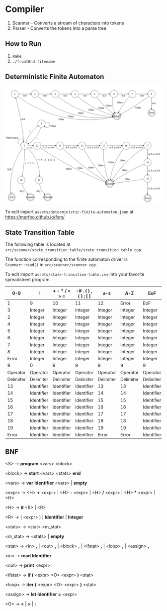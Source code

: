 # Compiler

1. Scanner - Converts a stream of characters into tokens
2. Parser - Converts the tokens into a parse tree

## How to Run
1. `make`
2. `./frontEnd filename`

## Deterministic Finite Automaton
![Deterministic Finite Automaton](assets/deterministic-finite-automaton.png)

To edit import `assets/deterministic-finite-automaton.json` at https://merfoo.github.io/fsm/


## State Transition Table

The following table is located at `src/scanner/state_transition_table/state_transition_table.cpp`.

The function corresponding to the finite automaton driver is `Scanner::read()` in `src/scanner/scanner.cpp`.

To edit import `assets/state-transition-table.csv` into your favorite spreadsheet program.

| 0-9         | !            | + - * / < > = | : # . ( ) , { } ; [ ] | a-z         | A-Z         | EoF          | White Space  | 
|-------------|--------------|---------------|-----------------------|-------------|-------------|--------------|--------------| 
| 1           | 9            | 10            | 11                    | 12          | Error       | EoF          | 0            | 
| 3           | Integer      | Integer       | Integer               | Integer     | Integer     | Integer      | Integer      | 
| 2           | Integer      | Integer       | Integer               | Integer     | Integer     | Integer      | Integer      | 
| 4           | Integer      | Integer       | Integer               | Integer     | Integer     | Integer      | Integer      | 
| 5           | Integer      | Integer       | Integer               | Integer     | Integer     | Integer      | Integer      | 
| 6           | Integer      | Integer       | Integer               | Integer     | Integer     | Integer      | Integer      | 
| 7           | Integer      | Integer       | Integer               | Integer     | Integer     | Integer      | Integer      | 
| 8           | Integer      | Integer       | Integer               | Integer     | Integer     | Integer      | Integer      | 
| Error       | Integer      | Integer       | Integer               | Integer     | Integer     | Integer      | Integer      | 
| 9           | 0            | 9             | 9                     | 9           | 9           | 9            | 9            | 
| Operator    | Operator     | Operator      | Operator              | Operator    | Operator    | Operator     | Operator     | 
| Delimiter   | Delimiter    | Delimiter     | Delimiter             | Delimiter   | Delimiter   | Delimiter    | Delimiter    | 
| 13          | Identifier   | Identifier    | Identifier            | 13          | 13          | Identifier   | Identifier   | 
| 14          | Identifier   | Identifier    | Identifier            | 14          | 14          | Identifier   | Identifier   | 
| 15          | Identifier   | Identifier    | Identifier            | 15          | 15          | Identifier   | Identifier   | 
| 16          | Identifier   | Identifier    | Identifier            | 16          | 16          | Identifier   | Identifier   | 
| 17          | Identifier   | Identifier    | Identifier            | 17          | 17          | Identifier   | Identifier   | 
| 18          | Identifier   | Identifier    | Identifier            | 18          | 18          | Identifier   | Identifier   | 
| 19          | Identifier   | Identifier    | Identifier            | 19          | 19          | Identifier   | Identifier   | 
| Error       | Identifier   | Identifier    | Identifier            | Error       | Error       | Identifier   | Identifier   | 

## BNF

\<S> -> **program** \<vars> \<block>

\<block> -> **start** \<vars> \<stats> **end**

\<vars> -> **var** **Identifier** \<vars> | **empty**

\<expr> -> \<H> **+** \<expr> | \<H> **-** \<expr> | \<H> **/** \<expr> | \<H> **\*** \<expr> | \<H>

\<H> -> **#** \<R> | \<R>

\<R> -> ( \<expr> ) | **Identifier** | **Integer**

\<stats> -> \<stat> \<m_stat>

\<m_stat> -> \<stats> | **empty**

\<stat> -> \<in> **,** | \<out> **,** | \<block> **,** | \<ifstat> **,** | \<loop> **,** | \<assign> **,**

\<in> -> **read** **Identifier**

\<out> -> **print** \<expr>

\<ifstat> -> **if** **(** \<expr> \<O> \<expr> **)** \<stat>

\<loop> -> **iter** **(** \<expr> \<O> \<expr> **)** \<stat>

\<assign> -> **let** **Identifier** **=** \<expr>

\<O> -> **<** | **>** | **:**
